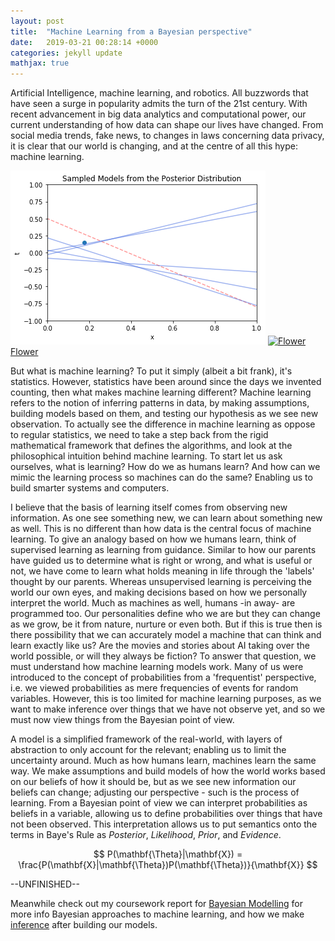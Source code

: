 ```yaml
---
layout: post
title:  "Machine Learning from a Bayesian perspective"
date:   2019-03-21 00:28:14 +0000
categories: jekyll update
mathjax: true
---
```

Artificial Intelligence, machine learning, and robotics. All buzzwords that have seen a surge in popularity admits the turn of the 21st century. With recent advancement in big data analytics and computational power, our current understanding of how data can shape our lives have changed. From social media trends, fake news, to changes in laws concerning data privacy, it is clear that our world is changing, and at the centre of all this hype: machine learning.

![Trend](https://github.com/fz16336/Machine-Learning/blob/master/courseworks/Coursework1/Figures/Likelihood1.png)
[![Flower](/learning-page/assets/trend.png)](/learning-page/assets/trend.png)
[Flower](https://github.com/fz16336/Machine-Learning/blob/master/courseworks/Coursework1/Figures/Likelihood1.png)

<!-- <div class="embed">
  <script type="text/javascript" src="https://ssl.gstatic.com/trends_nrtr/1754_RC01/embed_loader.js"></script>
  <script type="text/javascript">
    trends.embed.renderExploreWidget("TIMESERIES", {"comparisonItem":[{"keyword":"/m/01hyh_","geo":"","time":"2004-01-01 2019-03-25"},{"keyword":"/m/0jt3_q3","geo":"","time":"2004-01-01 2019-03-25"}],"category":0,"property":""}, {"exploreQuery":"date=all&q=%2Fm%2F01hyh_,%2Fm%2F0jt3_q3","guestPath":"https://trends.google.com:443/trends/embed/"});
  </script>
</div> -->

But what is machine learning? To put it simply (albeit a bit frank), it's statistics. However, statistics have been around since the days we invented counting, then what makes machine learning different? Machine learning refers to the notion of inferring patterns in data, by making assumptions, building models based on them, and testing our hypothesis as we see new observation. To actually see the difference in machine learning as oppose to regular statistics, we need to take a step back from the rigid mathematical framework that defines the algorithms, and look at the philosophical intuition behind machine learning. To start let us ask ourselves, what is learning? How do we as humans learn? And how can we mimic the learning process so machines can do the same? Enabling us to build smarter systems and computers.

I believe that the basis of learning itself comes from observing new information. As one see something new, we can learn about something new as well. This is no different than how data is the central focus of machine learning. To give an analogy based on how we humans learn, think of supervised learning as learning from guidance. Similar to how our parents have guided us to determine what is right or wrong, and what is useful or not, we have come to learn what holds meaning in life through the 'labels' thought by our parents. Whereas unsupervised learning is perceiving the world our own eyes, and making decisions based on how we personally interpret the world. Much as machines as well, humans -in away- are programmed too. Our personalities define who we are but they can change as we grow, be it from nature, nurture or even both. But if this is true then is there possibility that we can accurately model a machine that can think and learn exactly like us? Are the movies and stories about AI taking over the world possible, or will they always be fiction? To answer that question, we must understand how machine learning models work. Many of us were introduced to the concept of probabilities from a 'frequentist' perspective, i.e. we viewed probabilities as mere frequencies of events for random variables. However, this is too limited for machine learning purposes, as we want to make inference over things that we have not observe yet, and so we must now view things from the Bayesian point of view.

A model is a simplified framework of the real-world, with layers of abstraction to only account for the relevant; enabling us to limit the uncertainty around. Much as how humans learn, machines learn the same way. We make assumptions and build models of how the world works based on our beliefs of how it should be, but as we see new information our beliefs can change; adjusting our perspective - such is the process of learning. From a Bayesian point of view we can interpret probabilities as beliefs in a variable, allowing us to define probabilities over things that have not been observed. This interpretation allows us to put semantics onto the terms in Baye's Rule as *Posterior*, *Likelihood*, *Prior*, and *Evidence*.

$$ P(\mathbf{\Theta}|\mathbf{X}) = \frac{P(\mathbf{X}|\mathbf{\Theta})P(\mathbf{\Theta})}{\mathbf{X}} $$

--UNFINISHED--

<!-- {% highlight ruby %}
def print_hi(name)
  puts "Hi, #{name}"
end
print_hi('Tom')
#=> prints 'Hi, Tom' to STDOUT.
{% endhighlight %} -->

Meanwhile check out my coursework report for [Bayesian Modelling][jekyll-docs] for more info Bayesian approaches to machine learning, and how we make [inference][jekyll-gh] after building our models.

[jekyll-docs]: https://github.com/fz16336/Machine-Learning/blob/master/courseworks/Coursework1/Bayesian_modelling.pdf
[jekyll-gh]:   https://github.com/fz16336/Machine-Learning/blob/master/courseworks/Coursework2/Inference.pdf
[jekyll-talk]: https://talk.jekyllrb.com/
